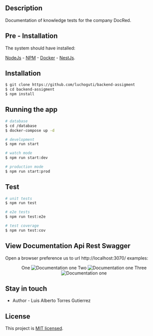 ## Description

Documentation of knowledge tests for the company DocRed.

## Pre - Installation

The system should have installed:

[NodeJs](https://nodejs.org/es/) -
[NPM](https://www.npmjs.com/) -
[Docker](https://www.docker.com/) -
[NestJs](https://nestjs.com/). 

## Installation

```bash
$ git clone https://github.com/luchoguti/backend-assigment
$ cd backend-assigment
$ npm install
```

## Running the app

```bash
# database
$ cd /database
$ docker-compose up -d

# development
$ npm run start

# watch mode
$ npm run start:dev

# production mode
$ npm run start:prod

```

## Test

```bash
# unit tests
$ npm run test

# e2e tests
$ npm run test:e2e

# test coverage
$ npm run test:cov
```

## View Documentation Api Rest Swagger

Open a browser preference us to url http://localhost:3070/ examples:
<p align="center">
<label>One</label>
<img src="https://drive.google.com/uc?export=view&id=1nOdUKpeHWHTBU4fvSFNFAROB6hWmsWkr" alt="Documentation one" />
<label>Two</label>
<img src="https://drive.google.com/uc?export=view&id=1rGB3_rSw1sQ9n0DuFQKEDtjzmlqMda4s" alt="Documentation one" />
<label>Three</label>
<img src="https://drive.google.com/uc?export=view&id=1H-nUXzAgJ0PFU4_HJHSQfsZlkcQafSZf" alt="Documentation one" />
<p align="center">



## Stay in touch

- Author - Luis Alberto Torres Gutierrez

## License
This project is [MIT licensed](LICENSE).
